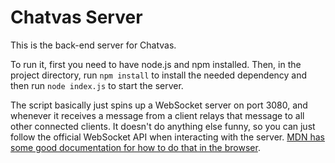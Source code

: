 # Chatvas Server

This is the back-end server for Chatvas. 

To run it, first you need to have node.js and npm installed. Then, in the project directory, run `npm install` to install the needed dependency and then run `node index.js` to start the server. 

The script basically just spins up a WebSocket server on port 3080, and whenever it receives a message from a client relays that message to all other connected clients. It doesn't do anything else funny, so you can just follow the official WebSocket API when interacting with the server. [MDN has some good documentation for how to do that in the browser](https://developer.mozilla.org/en-US/docs/Web/API/WebSockets_API/Writing_WebSocket_client_applications).
